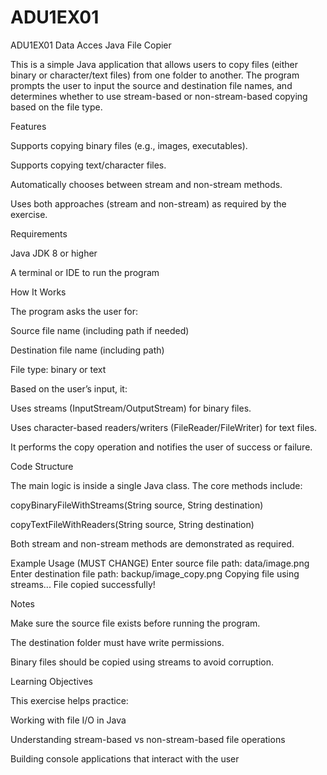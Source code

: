 # ADU1EX01
ADU1EX01 Data Acces
Java File Copier

This is a simple Java application that allows users to copy files (either binary or character/text files) from one folder to another. The program prompts the user to input the source and destination file names, and determines whether to use stream-based or non-stream-based copying based on the file type.

Features

Supports copying binary files (e.g., images, executables).

Supports copying text/character files.

Automatically chooses between stream and non-stream methods.

Uses both approaches (stream and non-stream) as required by the exercise.

Requirements

Java JDK 8 or higher

A terminal or IDE to run the program

How It Works

The program asks the user for:

Source file name (including path if needed)

Destination file name (including path)

File type: binary or text

Based on the user’s input, it:

Uses streams (InputStream/OutputStream) for binary files.

Uses character-based readers/writers (FileReader/FileWriter) for text files.

It performs the copy operation and notifies the user of success or failure.

Code Structure

The main logic is inside a single Java class. The core methods include:

copyBinaryFileWithStreams(String source, String destination)

copyTextFileWithReaders(String source, String destination)

Both stream and non-stream methods are demonstrated as required.

Example Usage (MUST CHANGE)
Enter source file path: data/image.png
Enter destination file path: backup/image_copy.png
Copying file using streams...
File copied successfully!

Notes

Make sure the source file exists before running the program.

The destination folder must have write permissions.

Binary files should be copied using streams to avoid corruption.

Learning Objectives

This exercise helps practice:

Working with file I/O in Java

Understanding stream-based vs non-stream-based file operations

Building console applications that interact with the user
